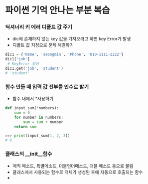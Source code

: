 # 파이썬 기억 안나는 부분 복습

### 딕셔너리 키 에러 디폴트 값 주기
- dic에 존재하지 않는 key 값을 가져오라고 하면 key Error가 발생
- 디폴트 값 지정으로 문제 해결하기
```python
dic1 = {'Name', 'seongmin', 'Phone', '010-1111-2222'}
dic1['job']
 # KeyError 발생
dic1.get('job', 'student')
# 'student'
```

### 함수 만들 때 입력 값 전부를 인수로 받기
- 함수 내에서 *사용하기
```python
def input_sum(*numbers):
	sum = 0
	for number in numbers:
		sum = sum + number
	return sum

>>> print(input_sum(1, 2, 3))
# 6 
```

### 클래스의 __init__함수 
- 매직 메소드, 특별메소드, 더블언더메소드, 더블 메소드 등으로 불림
- 클래스에서 사용되는 함수로 객체가 생성된 후에 자동으로 호출되는 함수
- 